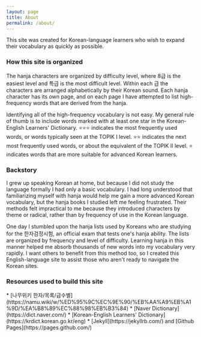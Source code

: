 ```yaml
---
layout: page
title: About
permalink: /about/
---
```


This site was created for Korean-language learners who wish to expand their vocabulary as quickly as possible.

<h3>How this site is organized</h3>
The hanja characters are organized by difficulty level, where 8급 is the easiest level and 특급 is the most difficult level. Within each 급 the characters are arranged alphabetically by their Korean sound. Each hanja character has its own page, and on each page I have attempted to list high-frequency words that are derived from the hanja.

Identifying all of the high-frequency vocabulary is not easy. My general rule of thumb is to include words marked with at least one star in the Korean-English Learners' Dictionary. ⭐⭐⭐ indicates the most frequently used words, or words typically seen at the TOPIK I level. ⭐⭐ indicates the next most frequently used words, or about the equivalent of the TOPIK II level. ⭐ indicates words that are more suitable for advanced Korean learners.

<h3>Backstory</h3>
I grew up speaking Korean at home, but because I did not study the language formally I had only a basic vocabulary. I had long understood that familiarizing myself with hanja would help me gain a more advanced Korean vocabulary, but the hanja books I studied left me feeling frustrated. Their methods felt impractical to me because they introduced characters by theme or radical, rather than by frequency of use in the Korean language.

One day I stumbled upon the hanja lists used by Koreans who are studying for the 한자검정시험, an official exam that tests one's hanja ability. The lists are organized by frequency and level of difficulty. Learning hanja in this manner helped me absorb thousands of new words into my vocabulary very rapidly. I want others to benefit from this method too, so I created this English-language site to assist those who aren't ready to navigate the Korean sites.

<h3>Resources used to build this site</h3>
* [나무위키 한자/목록/급수별](https://namu.wiki/w/%ED%95%9C%EC%9E%90/%EB%AA%A9%EB%A1%9D/%EA%B8%89%EC%88%98%EB%B3%84)
* [Naver Dictionary](https://dict.naver.com/)
* [Korean-English Learners' Dictionary](https://krdict.korean.go.kr/eng)
* [Jekyll](https://jekyllrb.com/) and [Github Pages](https://pages.github.com/)